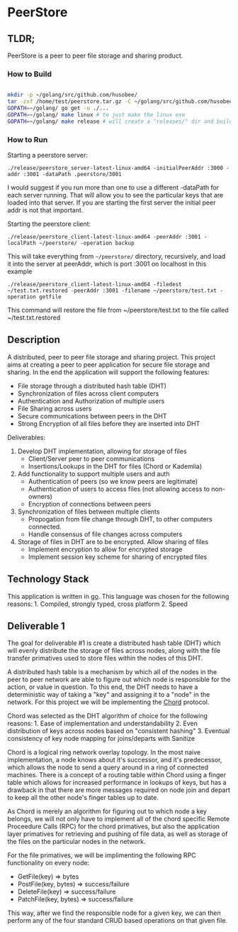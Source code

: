 # PeerStore

## TLDR;

PeerStore is a peer to peer file storage and sharing product.

### How to Build

```bash

mkdir -p ~/golang/src/github.com/husobee/
tar -zxf /home/test/peerstore.tar.gz -C ~/golang/src/github.com/husobee/
GOPATH=~/golang/ go get -u ./...
GOPATH=~/golang/ make linux # to just make the linux exe
GOPATH=~/golang/ make release # will create a "releases/" dir and build windows/mac/linux binaries
```

### How to Run

Starting a peerstore server:

```
./release/peerstore_server-latest-linux-amd64 -initialPeerAddr :3000 -addr :3001 -dataPath .peerstore/3001
```

I would suggest if you run more than one to use a different -dataPath for each
server running.  That will allow you to see the particular keys that are loaded
into that server.  If you are starting the first server the initial peer addr
is not that important.


Starting the peerstore client:

```
./release/peerstore_client-latest-linux-amd64 -peerAddr :3001 -localPath ~/peerstore/ -operation backup
```
This will take everything from `~/peerstore/` directory, recursively, and load
it into the server at peerAddr, which is port :3001 on localhost in this example

```
./release/peerstore_client-latest-linux-amd64 -filedest ~/test.txt.restored -peerAddr :3001 -filename ~/peerstore/test.txt -operation getfile
```

This command will restore the file from ~/peerstore/test.txt to the file called
~/test.txt.restored



## Description

A distributed, peer to peer file storage and sharing project.  This project
aims at creating a peer to peer application for secure file storage and sharing.
In the end the application will support the following features:

* File storage through a distributed hash table (DHT)
* Synchronization of files across client computers
* Authentication and Authorization of multiple users
* File Sharing across users
* Secure communications between peers in the DHT 
* Strong Encryption of all files before they are inserted into DHT 

Deliverables:

1. Develop DHT implementation, allowing for storage of files
    - Client/Server peer to peer communications
    - Insertions/Lookups in the DHT for files (Chord or Kademlia)
2. Add functionality to support multiple users and auth
    - Authentication of peers (so we know peers are legitimate)
    - Authentication of users to access files (not allowing access to
    non-owners)
    - Encryption of connections between peers
3. Synchronization of files between multiple clients
    - Propogation from file change through DHT, to other computers
    connected.
    - Handle consensus of file changes across computers
4. Storage of files in DHT are to be encrypted.  Allow sharing of files
    - Implement encryption to allow for encrypted storage
    - Implement session key scheme for sharing of encrypted files

## Technology Stack

This application is written in [go](https://golang.org).  This language was
chosen for the following reasons:
    1. Compiled, strongly typed, cross platform
    2. Speed

## Deliverable 1

The goal for deliverable #1 is create a distributed hash table (DHT) which will
evenly distribute the storage of files across nodes, along with the file
transfer primatives used to store files within the nodes of this DHT.

A distributed hash table is a mechanism by which all of the nodes in the peer to
peer network are able to figure out which node is responsible for the action, or
value in question.  To this end, the DHT needs to have a deterministic way of
taking a "key" and assigning it to a "node" in the network.  For this project
we will be implementing the [Chord][chord] protocol.

Chord was selected as the DHT algorithm of choice for the following reasons:
    1. Ease of implementation and understandability
    2. Even distribution of keys across nodes based on "consistent hashing"
    3. Eventual consistency of key node mapping for joins/departs with Sanitize

Chord is a logical ring network overlay topology.  In the most naive
implementation, a node knows about it's successor, and it's predecessor, which
allows the node to send a query around in a ring of connected machines.  There
is a concept of a routing table within Chord using a finger table which allows
for increased performance in lookups of keys, but has a drawback in that there
are more messages required on node join and depart to keep all the other node's
finger tables up to date.

As Chord is merely an algorithm for figuring out to which node a key belongs, we
will not only have to implement all of the chord specific Remote Proceedure
Calls (RPC) for the chord primatives, but also the application layer primatives
for retrieving and pushing of file data, as well as storage of the files on the
particular nodes in the network.

For the file primatives, we will be implimenting the following RPC functionality
on every node:

* GetFile(key) => bytes
* PostFile(key, bytes) => success/failure
* DeleteFile(key) => success/failure
* PatchFile(key, bytes) => success/failure

This way, after we find the responsible node for a given key, we can then
perform any of the four standard CRUD based operations on that given file.






[chord]: docs/chord_sigcomm.pdf
